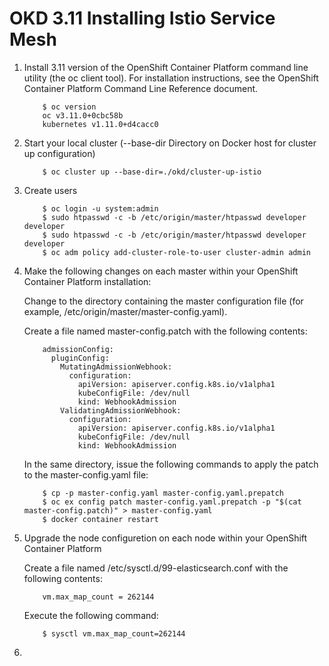 # OKD 3.11 Installing Istio Service Mesh

1. Install 3.11 version of the OpenShift Container Platform command line utility (the oc client tool). For installation instructions, see the OpenShift Container Platform Command Line Reference document.

	``` 
		$ oc version
		oc v3.11.0+0cbc58b
		kubernetes v1.11.0+d4cacc0
	 ```
2. Start your local cluster (--base-dir Directory on Docker host for cluster up configuration)
	``` 
		$ oc cluster up --base-dir=./okd/cluster-up-istio
	```
3. Create users
	``` 
		$ oc login -u system:admin
		$ sudo htpasswd -c -b /etc/origin/master/htpasswd developer developer
		$ sudo htpasswd -c -b /etc/origin/master/htpasswd developer developer
		$ oc adm policy add-cluster-role-to-user cluster-admin admin
	```
4. Make the following changes on each master within your OpenShift Container Platform installation:

	Change to the directory containing the master configuration file (for example, /etc/origin/master/master-config.yaml).

	Create a file named master-config.patch with the following contents:

	```	
		admissionConfig:
		  pluginConfig:
		    MutatingAdmissionWebhook:
		      configuration:
		        apiVersion: apiserver.config.k8s.io/v1alpha1
		        kubeConfigFile: /dev/null
		        kind: WebhookAdmission
		    ValidatingAdmissionWebhook:
		      configuration:
		        apiVersion: apiserver.config.k8s.io/v1alpha1
		        kubeConfigFile: /dev/null
		        kind: WebhookAdmission
	```
	In the same directory, issue the following commands to apply the patch to the master-config.yaml file:

	``` 
		$ cp -p master-config.yaml master-config.yaml.prepatch
		$ oc ex config patch master-config.yaml.prepatch -p "$(cat master-config.patch)" > master-config.yaml
		$ docker container restart
	```
5. Upgrade the node configuretion on each node within your OpenShift Container Platform

	Create a file named /etc/sysctl.d/99-elasticsearch.conf with the following contents:
	```
		vm.max_map_count = 262144
	```
	Execute the following command:
	```	
		$ sysctl vm.max_map_count=262144
	``` 

6. 